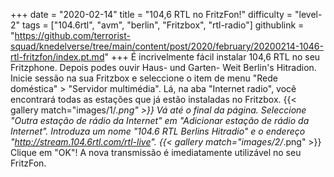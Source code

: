 +++
date = "2020-02-14"
title = "104,6 RTL no FritzFon!"
difficulty = "level-2"
tags = ["104.6rtl", "avm", "berlin", "Fritzbox", "rtl-radio"]
githublink = "https://github.com/terrorist-squad/knedelverse/tree/main/content/post/2020/february/20200214-1046-rtl-fritzfon/index.pt.md"
+++
É incrivelmente fácil instalar 104,6 RTL no seu Fritzphone. Depois podes ouvir Haus- und Garten- Weit Berlin's Hitradion. Inicie sessão na sua Fritzbox e seleccione o item de menu "Rede doméstica" > "Servidor multimédia". Lá, na aba "Internet radio", você encontrará todas as estações que já estão instaladas no Fritzbox.
{{< gallery match="images/1/*.png" >}}
Vá até o final da página. Seleccione "Outra estação de rádio da Internet" em "Adicionar estação de rádio da Internet". Introduza um nome "104.6 RTL Berlins Hitradio" e o endereço "http://stream.104.6rtl.com/rtl-live".
{{< gallery match="images/2/*.png" >}}
Clique em "OK"! A nova transmissão é imediatamente utilizável no seu FritzFon.

